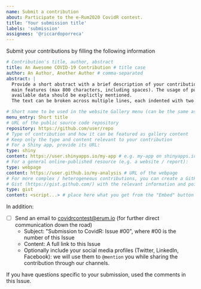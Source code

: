 ```yaml
---
name: Submit a contribution
about: Participate to the e-Rum2020 CovidR contest.
title: 'Your submission title'
labels: 'submission'
assignees: '@riccardoporreca'
---
```


Submit your contributions by filling the following information

``` yaml
# Contribution's title, author, abstract
title: An Awesome COVID-19 Contribution # title case
author: An Author, Another Author # comma-separated
abstract: |
  Provide a short abstract with a brief description of your contribution and its
  main features (max 800 characters, including spaces). The usage of publicly
  available data should be explictly mentioned.
  The text can be broken across multiple lines, each indented with two spaces.

# Short name to be used in the website Gallery menu (can be the same as title)
menu_entry: Short title
# URL of the public source code repository
repository: https://github.com/user/repo
# Type of contribution and how it can be featured as gallery content
# Keep only the type and content relevant to your contribution
# For a Shiny app, provide its URL:
type: shiny
content: https://user.shinyapps.io/my-app # e.g. my-app on shinyapps.io
# For a general online-published resource (e.g. a website / report):
type: webpage
content: https://user.github.io/my-analysis # URL of the webpage
# For more complex / heterogeneous contributions, you can create a GitHub
# Gist (https://gist.github.com/) with the relevant information and pointers:
type: gist
content: <script...> # place here what you get from the "Embed" button
```

In addition:

- [ ] Send an email to covidrcontest@erum.io (for further direct communication down the road)
     - Subject: "Submission to CovidR: Issue #00", where #00 is the number of this Issue
     - Content: A full link to this Issue
     - Optionally include your social media profiles (Twitter, LinkedIn, Facebook): we will use them to `@mention` you while sharing the contribution through our channels.
     
If you have questions specific to your submission, used the comments in this Issue.
